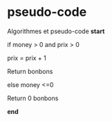 # pseudo-code
Algorithmes et pseudo-code
**start**

  if money > 0 and prix > 0
  
  prix = prix + 1
  
  Return bonbons 
  
  else money <=0
  
  Return 0 bonbons
  
**end**

